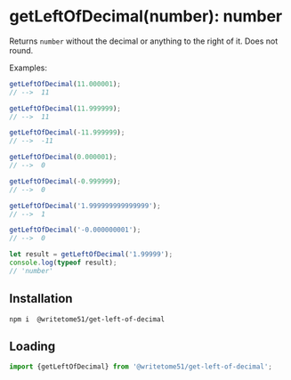 # getLeftOfDecimal(number): number

Returns `number` without the decimal or anything to the right of it.  Does not round.

Examples:
```js
getLeftOfDecimal(11.000001);
// -->  11

getLeftOfDecimal(11.999999);
// -->  11

getLeftOfDecimal(-11.999999);
// -->  -11

getLeftOfDecimal(0.000001);
// -->  0

getLeftOfDecimal(-0.999999);
// -->  0

getLeftOfDecimal('1.999999999999999');
// -->  1

getLeftOfDecimal('-0.000000001');
// -->  0

let result = getLeftOfDecimal('1.99999');
console.log(typeof result);
// 'number'
```

## Installation
`npm i  @writetome51/get-left-of-decimal`

## Loading
```js
import {getLeftOfDecimal} from '@writetome51/get-left-of-decimal';
```
